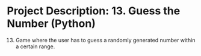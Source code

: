 # Project Description: 13. Guess the Number (Python)

13. Game where the user has to guess a randomly generated number within a certain range.
